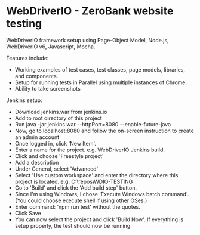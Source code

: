 # WebDriverIO - ZeroBank website testing

WebDriverIO framework setup using Page-Object Model, Node.js, WebDriverIO v6, Javascript, Mocha.

Features include:
  - Working examples of test cases, test classes, page models, libraries, and components.
  - Setup for running tests in Parallel using multiple instances of Chrome.
  - Ability to take screenshots
  
Jenkins setup:
  - Download jenkins.war from jenkins.io
  - Add to root directory of this project
  - Run java -jar jenkins.war --httpPort=8080 --enable-future-java
  - Now, go to localhost:8080 and follow the on-screen instruction to create an admin account
  - Once logged in, click 'New Item'.
  - Enter a name for the project. e.g. WebDriverIO Jenkins build.
  - Click and choose 'Freestyle project'
  - Add a description
  - Under General, select 'Advanced'
  - Select 'Use custom workspace' and enter the directory where this project is located. e.g. C:\repos\WDIO-TESTING
  - Go to 'Build' and click the 'Add build step' button.
  - Since I'm using Windows, I chose 'Execute Windows batch command'. 
    (You could choose execute shell if using other OSes.)
  - Enter command: 'npm run test' without the quotes.
  - Click Save
  - You can now select the project and click 'Build Now'.
  If everything is setup properly, the test should now be running.
